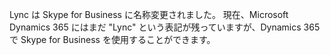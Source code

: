 Lync は Skype for Business に名称変更されました。 現在、Microsoft Dynamics 365 にはまだ "Lync" という表記が残っていますが、Dynamics 365 で Skype for Business を使用することができます。